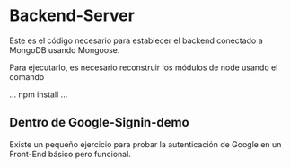 # Backend-Server

Este es el código necesario para establecer el backend conectado a MongoDB usando Mongoose.

Para ejecutarlo, es necesario reconstruir los módulos de node usando el comando

...
npm install
...

## Dentro de Google-Signin-demo
Existe un pequeño ejercicio para probar la autenticación de Google en un Front-End básico pero funcional.